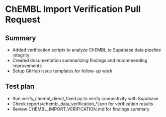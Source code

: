 # ChEMBL Import Verification Pull Request

## Summary
- Added verification scripts to analyze ChEMBL to Supabase data pipeline integrity
- Created documentation summarizing findings and recommending improvements
- Setup GitHub issue templates for follow-up work

## Test plan
- Run verify_chembl_direct_fixed.py to verify connectivity with Supabase
- Check reports/chembl_data_verification_*.json for verification results
- Review CHEMBL_IMPORT_VERIFICATION.md for findings summary
